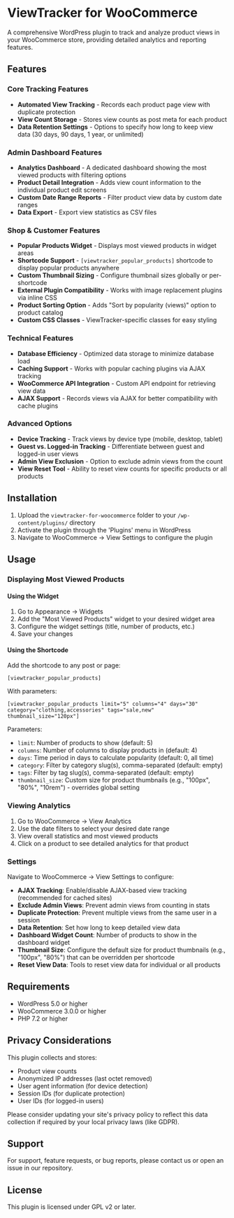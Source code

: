 # ViewTracker for WooCommerce

A comprehensive WordPress plugin to track and analyze product views in your WooCommerce store, providing detailed analytics and reporting features.

## Features

### Core Tracking Features
- **Automated View Tracking** - Records each product page view with duplicate protection
- **View Count Storage** - Stores view counts as post meta for each product
- **Data Retention Settings** - Options to specify how long to keep view data (30 days, 90 days, 1 year, or unlimited)

### Admin Dashboard Features
- **Analytics Dashboard** - A dedicated dashboard showing the most viewed products with filtering options
- **Product Detail Integration** - Adds view count information to the individual product edit screens
- **Custom Date Range Reports** - Filter product view data by custom date ranges
- **Data Export** - Export view statistics as CSV files

### Shop & Customer Features
- **Popular Products Widget** - Displays most viewed products in widget areas
- **Shortcode Support** - `[viewtracker_popular_products]` shortcode to display popular products anywhere
- **Custom Thumbnail Sizing** - Configure thumbnail sizes globally or per-shortcode
- **External Plugin Compatibility** - Works with image replacement plugins via inline CSS
- **Product Sorting Option** - Adds "Sort by popularity (views)" option to product catalog
- **Custom CSS Classes** - ViewTracker-specific classes for easy styling

### Technical Features
- **Database Efficiency** - Optimized data storage to minimize database load
- **Caching Support** - Works with popular caching plugins via AJAX tracking
- **WooCommerce API Integration** - Custom API endpoint for retrieving view data
- **AJAX Support** - Records views via AJAX for better compatibility with cache plugins

### Advanced Options
- **Device Tracking** - Track views by device type (mobile, desktop, tablet)
- **Guest vs. Logged-in Tracking** - Differentiate between guest and logged-in user views
- **Admin View Exclusion** - Option to exclude admin views from the count
- **View Reset Tool** - Ability to reset view counts for specific products or all products

## Installation

1. Upload the `viewtracker-for-woocommerce` folder to your `/wp-content/plugins/` directory
2. Activate the plugin through the 'Plugins' menu in WordPress
3. Navigate to WooCommerce → View Settings to configure the plugin

## Usage

### Displaying Most Viewed Products

#### Using the Widget
1. Go to Appearance → Widgets
2. Add the "Most Viewed Products" widget to your desired widget area
3. Configure the widget settings (title, number of products, etc.)
4. Save your changes

#### Using the Shortcode
Add the shortcode to any post or page:

```
[viewtracker_popular_products]
```

With parameters:
```
[viewtracker_popular_products limit="5" columns="4" days="30" category="clothing,accessories" tags="sale,new" thumbnail_size="120px"]
```

Parameters:
- `limit`: Number of products to show (default: 5)
- `columns`: Number of columns to display products in (default: 4)
- `days`: Time period in days to calculate popularity (default: 0, all time)
- `category`: Filter by category slug(s), comma-separated (default: empty)
- `tags`: Filter by tag slug(s), comma-separated (default: empty)
- `thumbnail_size`: Custom size for product thumbnails (e.g., "100px", "80%", "10rem") - overrides global setting

### Viewing Analytics

1. Go to WooCommerce → View Analytics
2. Use the date filters to select your desired date range
3. View overall statistics and most viewed products
4. Click on a product to see detailed analytics for that product

### Settings

Navigate to WooCommerce → View Settings to configure:

- **AJAX Tracking**: Enable/disable AJAX-based view tracking (recommended for cached sites)
- **Exclude Admin Views**: Prevent admin views from counting in stats
- **Duplicate Protection**: Prevent multiple views from the same user in a session
- **Data Retention**: Set how long to keep detailed view data
- **Dashboard Widget Count**: Number of products to show in the dashboard widget
- **Thumbnail Size**: Configure the default size for product thumbnails (e.g., "100px", "80%") that can be overridden per shortcode
- **Reset View Data**: Tools to reset view data for individual or all products

## Requirements

- WordPress 5.0 or higher
- WooCommerce 3.0.0 or higher
- PHP 7.2 or higher

## Privacy Considerations

This plugin collects and stores:
- Product view counts
- Anonymized IP addresses (last octet removed)
- User agent information (for device detection)
- Session IDs (for duplicate protection)
- User IDs (for logged-in users)

Please consider updating your site's privacy policy to reflect this data collection if required by your local privacy laws (like GDPR).

## Support

For support, feature requests, or bug reports, please contact us or open an issue in our repository.

## License

This plugin is licensed under GPL v2 or later.

